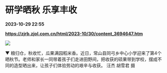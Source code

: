 # 研学晒秋 乐享丰收

**2023-10-29 22:55**

**https://zjrb.zjol.com.cn/html/2023-10/30/content_3694647.htm**

![](https://zjrb.zjol.com.cn/images/2023-10/30/zjrb2023103000018v01b003.jpg)

▼ 粮归仓，秋收忙，瓜果满园稻米香。近日，常山县同弓乡中心小学迎来了第4个晒秋节。老师和家长一同带着孩子们走进田野间，把收获的硕果带到学校，摆成不同的造型晒出来，让孩子们体验劳动的艰辛与收获。 汪杰 胡雪君 摄